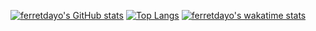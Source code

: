 [![ferretdayo's GitHub stats](https://github-readme-stats.vercel.app/api?username=ferretdayo)](https://github.com/ferretdayo/github-readme-stats)
[![Top Langs](https://github-readme-stats.vercel.app/api/top-langs/?username=ferretdayo&layout=compact)](https://github.com/ferretdayo/github-readme-stats)
[![ferretdayo's wakatime stats](https://github-readme-stats.vercel.app/api/wakatime?username=ferretdayo)](https://github.com/ferretdayo/github-readme-stats)
